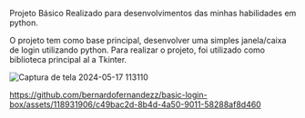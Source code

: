 Projeto Básico Realizado para desenvolvimentos das minhas habilidades em python.

O projeto tem como base principal, desenvolver uma simples janela/caixa de login utilizando python. 
Para realizar o projeto, foi utilizado como biblioteca principal
al a Tkinter. 

![Captura de tela 2024-05-17 113110](https://github.com/bernardofernandezz/basic-login-box/assets/118931906/683f97b0-3929-4316-8586-bb88976d7e8b)


https://github.com/bernardofernandezz/basic-login-box/assets/118931906/c49bac2d-8b4d-4a50-9011-58288af8d460

